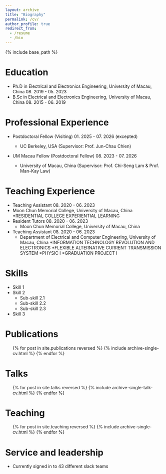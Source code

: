 ```yaml
---
layout: archive
title: "Biography"
permalink: /cv/
author_profile: true
redirect_from:
  - /resume
  - /bio
---
```


{% include base_path %}

Education
======
* Ph.D in Electrical and Electronics Engineering, University of Macau, China	08. 2019 - 05. 2023
* B.Sc in Electrical and Electronics Engineering, University of Macau, China	08. 2015 - 06. 2019

Professional Experience
======
* Postdoctoral Fellow (Visiting)	01. 2025 - 07. 2026 (excepted)
  * UC Berkeley, USA (Supervisor: Prof. Jun-Chau Chien)

* UM Macau Fellow (Postdoctoral Fellow)		08. 2023 - 07. 2026
  * University of Macau, China (Supervisor: Prof. Chi-Seng Lam & Prof. Man-Kay Law)


Teaching Experience
======
* Teaching Assistant	08. 2020 - 06. 2023
* Moon Chun Memorial College, University of Macau, China
	*RESIDENTIAL COLLEGE EXPERIENTIAL LEARNING
* Resident Tutors	08. 2020 - 06. 2023
  * Moon Chun Memorial College, University of Macau, China
* Teaching Assistant	08. 2020 - 06. 2023
  * Department of Electrical and Computer Engineering, University of Macau, China
	*INFORMATION TECHNOLOGY REVOLUTION AND ELECTRONICS
	*FLEXIBLE ALTERNATIVE CURRENT TRANSMISSION SYSTEM 
	*PHYSIC I 
	*GRADUATION PROJECT I
  
Skills
======
* Skill 1
* Skill 2
  * Sub-skill 2.1
  * Sub-skill 2.2
  * Sub-skill 2.3
* Skill 3

Publications
======
  <ul>{% for post in site.publications reversed %}
    {% include archive-single-cv.html %}
  {% endfor %}</ul>
  
Talks
======
  <ul>{% for post in site.talks reversed %}
    {% include archive-single-talk-cv.html  %}
  {% endfor %}</ul>
  
Teaching
======
  <ul>{% for post in site.teaching reversed %}
    {% include archive-single-cv.html %}
  {% endfor %}</ul>
  
Service and leadership
======
* Currently signed in to 43 different slack teams
